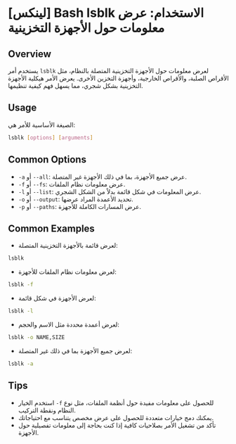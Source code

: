 # [لينكس] Bash lsblk الاستخدام: عرض معلومات حول الأجهزة التخزينية

## Overview
يستخدم أمر `lsblk` لعرض معلومات حول الأجهزة التخزينية المتصلة بالنظام، مثل الأقراص الصلبة، والأقراص الخارجية، وأجهزة التخزين الأخرى. يعرض الأمر هيكلية الأجهزة التخزينية بشكل شجري، مما يسهل فهم كيفية تنظيمها.

## Usage
الصيغة الأساسية للأمر هي:
```bash
lsblk [options] [arguments]
```

## Common Options
- `-a` أو `--all`: عرض جميع الأجهزة، بما في ذلك الأجهزة غير المتصلة.
- `-f` أو `--fs`: عرض معلومات نظام الملفات.
- `-l` أو `--list`: عرض المعلومات في شكل قائمة بدلاً من الشكل الشجري.
- `-o` أو `--output`: تحديد الأعمدة المراد عرضها.
- `-p` أو `--paths`: عرض المسارات الكاملة للأجهزة.

## Common Examples
- لعرض قائمة بالأجهزة التخزينية المتصلة:
```bash
lsblk
```

- لعرض معلومات نظام الملفات للأجهزة:
```bash
lsblk -f
```

- لعرض الأجهزة في شكل قائمة:
```bash
lsblk -l
```

- لعرض أعمدة محددة مثل الاسم والحجم:
```bash
lsblk -o NAME,SIZE
```

- لعرض جميع الأجهزة بما في ذلك غير المتصلة:
```bash
lsblk -a
```

## Tips
- استخدم الخيار `-f` للحصول على معلومات مفيدة حول أنظمة الملفات، مثل نوع النظام ونقطة التركيب.
- يمكنك دمج خيارات متعددة للحصول على عرض مخصص يتناسب مع احتياجاتك.
- تأكد من تشغيل الأمر بصلاحيات كافية إذا كنت بحاجة إلى معلومات تفصيلية حول الأجهزة.